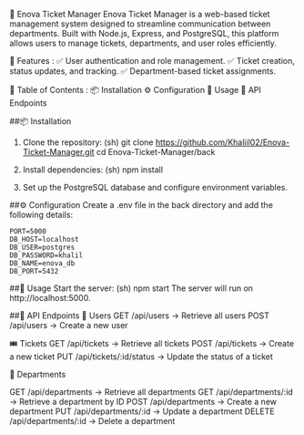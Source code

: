 🚀 Enova Ticket Manager
  Enova Ticket Manager is a web-based ticket management system designed to streamline communication between departments. Built with Node.js, Express, and PostgreSQL, this platform allows users to manage tickets, departments, and user roles efficiently.

📌 Features :
  ✅ User authentication and role management.
  ✅ Ticket creation, status updates, and tracking.
  ✅ Department-based ticket assignments.

📂 Table of Contents :
  📦 Installation
  ⚙️ Configuration
  🚀 Usage
  📡 API Endpoints
  
##📦 Installation
  1. Clone the repository:
    (sh)
    git clone https://github.com/Khaliil02/Enova-Ticket-Manager.git
    cd Enova-Ticket-Manager/back

  2. Install dependencies:
    (sh)
    npm install

  3. Set up the PostgreSQL database and configure environment variables.
  
##⚙️ Configuration
  Create a .env file in the back directory and add the following details:

    PORT=5000
    DB_HOST=localhost
    DB_USER=postgres
    DB_PASSWORD=khalil
    DB_NAME=enova_db
    DB_PORT=5432

##🚀 Usage
  Start the server:
    (sh)
    npm start
    The server will run on http://localhost:5000.

##📡 API Endpoints
👤 Users
  GET /api/users → Retrieve all users
  POST /api/users → Create a new user
  
🎟️ Tickets
  GET /api/tickets → Retrieve all tickets
  POST /api/tickets → Create a new ticket
  PUT /api/tickets/:id/status → Update the status of a ticket
  
🏢 Departments

  GET /api/departments → Retrieve all departments
  GET /api/departments/:id → Retrieve a department by ID
  POST /api/departments → Create a new department
  PUT /api/departments/:id → Update a department
  DELETE /api/departments/:id → Delete a department

